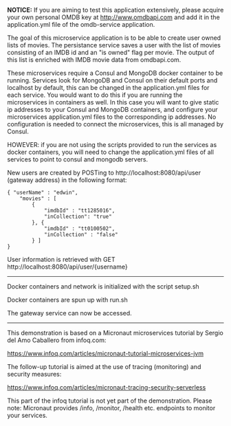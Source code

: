 <b>NOTICE:</b> If you are aiming to test this application extensively, please acquire your own personal OMDB key at http://www.omdbapi.com and add it in the application.yml file of the omdb-service application.

The goal of this microservice application is to be able to create user owned lists of movies. The persistance service saves a user with the list of movies consisting of an IMDB id and an "is owned" flag per movie. The output of this list is enriched with IMDB movie data from omdbapi.com.

These microservices require a Consul and MongoDB docker container to be running. Services look for MongoDB and Consul on their default ports and localhost by default, this can be changed in the application.yml files for each service. You would want to do this if you are running the microservices in containers as well. In this case you will want to give static ip addresses to your Consul and MongoDB containers, and configure your microservices application.yml files to the corresponding ip addresses. No configuration is needed to connect the microservices, this is all managed by Consul.

HOWEVER: if you are not using the scripts provided to run the services as docker containers, you will need to change the application.yml files of all services to point to consul and mongodb servers.


New users are created by POSTing to http://localhost:8080/api/user (gateway address) in the following format:

```
{ "userName" : "edwin", 
	"movies" : [ 
		{
			"imdbId" : "tt1285016",
			"inCollection": "true"
		}, {
			"imdbId" : "tt0100502",
			"inCollection" : "false"
		} ]
}
```

User information is retrieved with GET http://localhost:8080/api/user/{username} 

---------

Docker containers and network is initialized with the script setup.sh

Docker containers are spun up with run.sh

The gateway service can now be accessed.

---------

This demonstration is based on a Micronaut microservices tutorial by Sergio del Amo Caballero from infoq.com:

https://www.infoq.com/articles/micronaut-tutorial-microservices-jvm

The follow-up tutorial is aimed at the use of tracing (monitoring) and security measures:

https://www.infoq.com/articles/micronaut-tracing-security-serverless

This part of the infoq tutorial is not yet part of the demonstration. Please note: Micronaut provides /info, /monitor, /health etc. endpoints to monitor your services.
